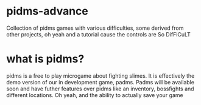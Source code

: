# pidms-advance
Collection of pidms games with various difficulties, some derived from other projects, oh yeah and a tutorial cause the controls are So DifFiCuLT

# what is pidms?

pidms is a free to play microgame about fighting slimes. It is effectively the demo version of our in development game, padms. Padms will be available soon and have futher features over pidms like an inventory, bossfights and different locations. Oh yeah, and the ability to actually save your game
